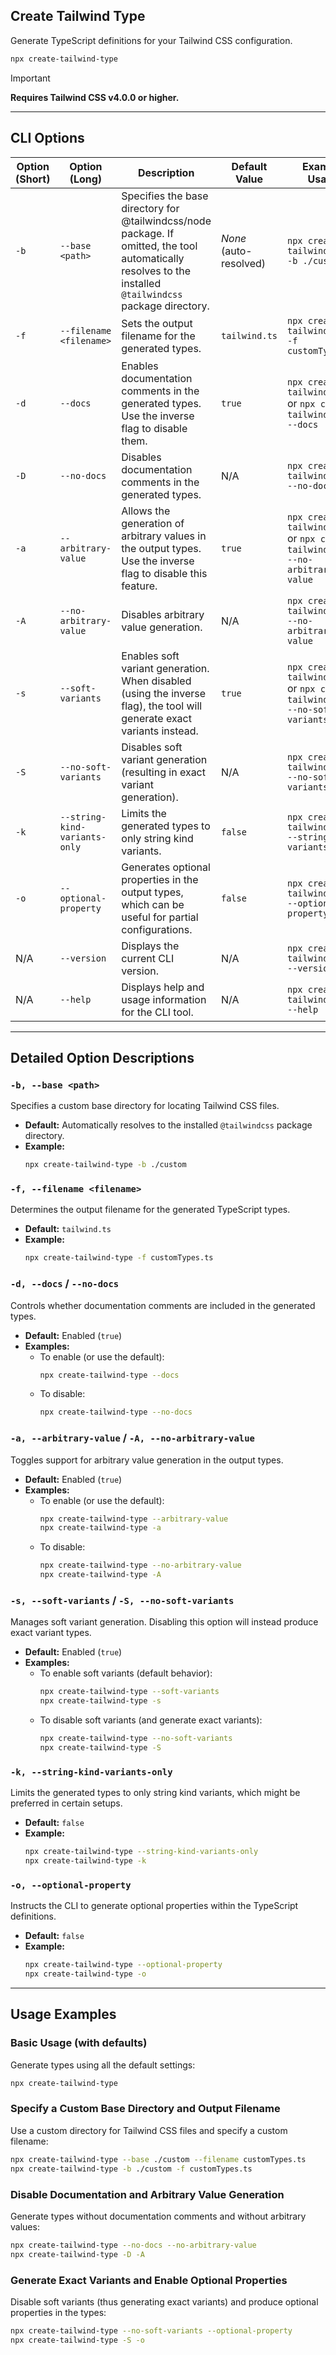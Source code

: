 ## Create Tailwind Type

Generate TypeScript definitions for your Tailwind CSS configuration.

```bash
npx create-tailwind-type
```

> [!IMPORTANT]  
> **Requires Tailwind CSS v4.0.0 or higher.**

---

## CLI Options

| Option (Short) | Option (Long)                 | Description                                                                                                                                                | Default Value          | Example Usage                                                                 |
| -------------- | ----------------------------- | ---------------------------------------------------------------------------------------------------------------------------------------------------------- | ---------------------- | ----------------------------------------------------------------------------- |
| `-b`           | `--base <path>`               | Specifies the base directory for @tailwindcss/node package. If omitted, the tool automatically resolves to the installed `@tailwindcss` package directory. | _None_ (auto-resolved) | `npx create-tailwind-type -b ./custom`                                        |
| `-f`           | `--filename <filename>`       | Sets the output filename for the generated types.                                                                                                          | `tailwind.ts`          | `npx create-tailwind-type -f customTypes.ts`                                  |
| `-d`           | `--docs`                      | Enables documentation comments in the generated types. Use the inverse flag to disable them.                                                               | `true`                 | `npx create-tailwind-type` or `npx create-tailwind-type --docs`               |
| `-D`           | `--no-docs`                   | Disables documentation comments in the generated types.                                                                                                    | N/A                    | `npx create-tailwind-type --no-docs`                                          |
| `-a`           | `--arbitrary-value`           | Allows the generation of arbitrary values in the output types. Use the inverse flag to disable this feature.                                               | `true`                 | `npx create-tailwind-type` or `npx create-tailwind-type --no-arbitrary-value` |
| `-A`           | `--no-arbitrary-value`        | Disables arbitrary value generation.                                                                                                                       | N/A                    | `npx create-tailwind-type --no-arbitrary-value`                               |
| `-s`           | `--soft-variants`             | Enables soft variant generation. When disabled (using the inverse flag), the tool will generate exact variants instead.                                    | `true`                 | `npx create-tailwind-type` or `npx create-tailwind-type --no-soft-variants`   |
| `-S`           | `--no-soft-variants`          | Disables soft variant generation (resulting in exact variant generation).                                                                                  | N/A                    | `npx create-tailwind-type --no-soft-variants`                                 |
| `-k`           | `--string-kind-variants-only` | Limits the generated types to only string kind variants.                                                                                                   | `false`                | `npx create-tailwind-type --string-kind-variants-only`                        |
| `-o`           | `--optional-property`         | Generates optional properties in the output types, which can be useful for partial configurations.                                                         | `false`                | `npx create-tailwind-type --optional-property`                                |
| N/A            | `--version`                   | Displays the current CLI version.                                                                                                                          | N/A                    | `npx create-tailwind-type --version`                                          |
| N/A            | `--help`                      | Displays help and usage information for the CLI tool.                                                                                                      | N/A                    | `npx create-tailwind-type --help`                                             |

---

## Detailed Option Descriptions

### `-b, --base <path>`

Specifies a custom base directory for locating Tailwind CSS files.

- **Default:** Automatically resolves to the installed `@tailwindcss` package directory.
- **Example:**
    ```bash
    npx create-tailwind-type -b ./custom
    ```

### `-f, --filename <filename>`

Determines the output filename for the generated TypeScript types.

- **Default:** `tailwind.ts`
- **Example:**
    ```bash
    npx create-tailwind-type -f customTypes.ts
    ```

### `-d, --docs` / `--no-docs`

Controls whether documentation comments are included in the generated types.

- **Default:** Enabled (`true`)
- **Examples:**
    - To enable (or use the default):
        ```bash
        npx create-tailwind-type --docs
        ```
    - To disable:
        ```bash
        npx create-tailwind-type --no-docs
        ```

### `-a, --arbitrary-value` / `-A, --no-arbitrary-value`

Toggles support for arbitrary value generation in the output types.

- **Default:** Enabled (`true`)
- **Examples:**
    - To enable (or use the default):
        ```bash
        npx create-tailwind-type --arbitrary-value
        npx create-tailwind-type -a
        ```
    - To disable:
        ```bash
        npx create-tailwind-type --no-arbitrary-value
        npx create-tailwind-type -A
        ```

### `-s, --soft-variants` / `-S, --no-soft-variants`

Manages soft variant generation. Disabling this option will instead produce exact variant types.

- **Default:** Enabled (`true`)
- **Examples:**
    - To enable soft variants (default behavior):
        ```bash
        npx create-tailwind-type --soft-variants
        npx create-tailwind-type -s
        ```
    - To disable soft variants (and generate exact variants):
        ```bash
        npx create-tailwind-type --no-soft-variants
        npx create-tailwind-type -S
        ```

### `-k, --string-kind-variants-only`

Limits the generated types to only string kind variants, which might be preferred in certain setups.

- **Default:** `false`
- **Example:**
    ```bash
    npx create-tailwind-type --string-kind-variants-only
    npx create-tailwind-type -k
    ```

### `-o, --optional-property`

Instructs the CLI to generate optional properties within the TypeScript definitions.

- **Default:** `false`
- **Example:**
    ```bash
    npx create-tailwind-type --optional-property
    npx create-tailwind-type -o
    ```

---

## Usage Examples

### Basic Usage (with defaults)

Generate types using all the default settings:

```bash
npx create-tailwind-type
```

### Specify a Custom Base Directory and Output Filename

Use a custom directory for Tailwind CSS files and specify a custom filename:

```bash
npx create-tailwind-type --base ./custom --filename customTypes.ts
npx create-tailwind-type -b ./custom -f customTypes.ts
```

### Disable Documentation and Arbitrary Value Generation

Generate types without documentation comments and without arbitrary values:

```bash
npx create-tailwind-type --no-docs --no-arbitrary-value
npx create-tailwind-type -D -A
```

### Generate Exact Variants and Enable Optional Properties

Disable soft variants (thus generating exact variants) and produce optional properties in the types:

```bash
npx create-tailwind-type --no-soft-variants --optional-property
npx create-tailwind-type -S -o
```

